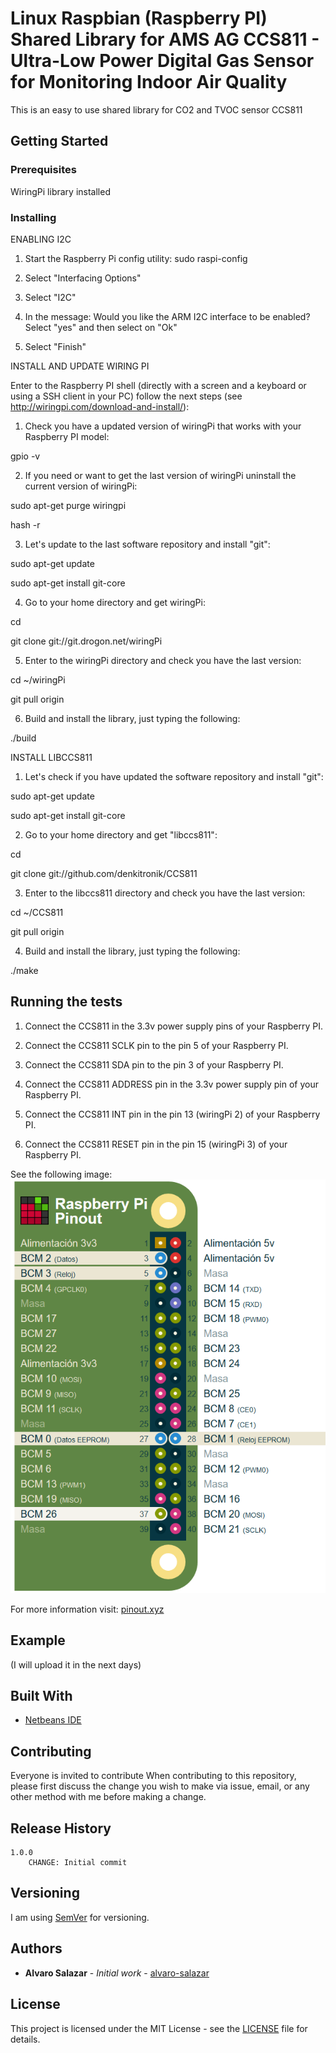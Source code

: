 # Linux Raspbian (Raspberry PI) Shared Library for AMS AG CCS811 - Ultra-Low Power Digital Gas Sensor for Monitoring Indoor Air Quality

This is an easy to use shared library for CO2 and TVOC sensor CCS811

## Getting Started


### Prerequisites

WiringPi library installed

### Installing
ENABLING I2C

1. Start the Raspberry Pi config utility: 
sudo raspi-config

2. Select "Interfacing Options"

3. Select "I2C"

4. In the message: Would you like the ARM I2C interface to be enabled? Select "yes" and then select on "Ok"

5. Select "Finish"


INSTALL AND UPDATE WIRING PI

Enter to the Raspberry PI shell (directly with a screen and a keyboard or using a SSH client in your PC) follow the next steps (see http://wiringpi.com/download-and-install/):

1. Check you have a updated version of wiringPi that works with your Raspberry PI model:

gpio -v


2. If you need or want to get the last version of wiringPi uninstall the current version of wiringPi:

sudo apt-get purge wiringpi

hash -r


3. Let's update to the last software repository and install "git":

sudo apt-get update

sudo apt-get install git-core


4. Go to your home directory and get wiringPi:

cd

git clone git://git.drogon.net/wiringPi


5. Enter to the wiringPi directory and check you have the last version:

cd ~/wiringPi

git pull origin


6. Build and install the library, just typing the following: 

./build


INSTALL LIBCCS811

1. Let's check if you have updated the software repository and install "git":

sudo apt-get update

sudo apt-get install git-core


2. Go to your home directory and get "libccs811":

cd

git clone git://github.com/denkitronik/CCS811


3. Enter to the libccs811 directory and check you have the last version:

cd ~/CCS811

git pull origin


4. Build and install the library, just typing the following: 

./make


## Running the tests

1. Connect the CCS811 in the 3.3v power supply pins of your Raspberry PI.

2. Connect the CCS811 SCLK pin to the pin 5 of your Raspberry PI.

3. Connect the CCS811 SDA pin to the pin 3 of your Raspberry PI.

4. Connect the CCS811 ADDRESS pin in the 3.3v power supply pin of your Raspberry PI.

5. Connect the CCS811 INT pin in the pin 13 (wiringPi 2) of your Raspberry PI.

6. Connect the CCS811 RESET pin in the pin 15 (wiringPi 3) of your Raspberry PI.


See the following image:
![alt text](https://github.com/denkitronik/CCS811/blob/master/pinout.png)

For more information visit: [pinout.xyz](https://pinout.xyz/pinout/i2c#)

## Example
(I will upload it in the next days)

## Built With

* [Netbeans IDE](https://netbeans.apache.org/download/nb90/nb90.html)

## Contributing

Everyone is invited to contribute
When contributing to this repository, please first discuss the change you wish to make via issue, email, or any other method with me before making a change.

## Release History
    1.0.0
        CHANGE: Initial commit

## Versioning
I am using [SemVer](http://semver.org/) for versioning. 

## Authors

* **Alvaro Salazar** - *Initial work* - [alvaro-salazar](https://github.com/alvaro-salazar)

## License

This project is licensed under the MIT License - see the [LICENSE](LICENSE.md) file for details.
